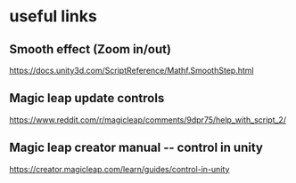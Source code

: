 # useful links

## Smooth effect (Zoom in/out)
https://docs.unity3d.com/ScriptReference/Mathf.SmoothStep.html

## Magic leap update controls
https://www.reddit.com/r/magicleap/comments/9dpr75/help_with_script_2/

## Magic leap creator manual -- control in unity
https://creator.magicleap.com/learn/guides/control-in-unity
